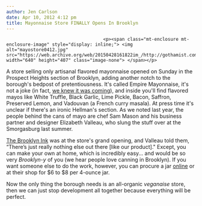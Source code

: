 ```yaml
---
author: Jen Carlson
date: Apr 10, 2012 4:12 pm
title: Mayonnaise Store FINALLY Opens In Brooklyn
---
```


	
										<p><span class="mt-enclosure mt-enclosure-image" style="display: inline;"> <img alt="mayostore0412.jpg" src="https://web.archive.org/web/20150428161822im_/http://gothamist.com/attachments/arts_jen/mayostore0412.jpg" width="640" height="407" class="image-none"> </span></p>

<p>A store selling only artisanal flavored mayonnaise opened on Sunday in the Prospect Heights section of Brooklyn, adding another notch to the borough&apos;s bedpost of pretentiousness. It&apos;s called Empire Mayonnaise, it&apos;s not a joke (in fact, <a href="https://web.archive.org/web/20150428161822/http://gothamist.com/2011/09/20/hipster_chef_opening_artisanal_mayo.php">we knew it was coming</a>), and inside you&apos;ll find flavored mayos like White Truffle, Black Garlic, Lime Pickle, Bacon, Saffron, Preserved Lemon, and Vadouvan (a French curry masala). At press time it&apos;s unclear if there&apos;s an ironic Hellman&apos;s section. As we noted last year, the people behind the cans of mayo are chef Sam Mason and his business partner and designer Elizabeth Valleau, who slung the stuff over at the Smorgasburg last summer.</p>

<p><a href="https://web.archive.org/web/20150428161822/http://thebrooklynink.com/2012/04/09/44186-mayonnaise-only-store-opens-in-prospect-heights/">The Brooklyn Ink</a> was at the store&apos;s grand opening, and Valleau told them, &#x201C;There&#x2019;s just really nothing else out there [like our product].&quot; Except, you can make your own at home, which is incredibly easy... and would be so very <em>Brooklyn-y</em> of you (we hear people love canning in Brooklyn). If you want someone else to do the work, however, you can procure a jar <a href="https://web.archive.org/web/20150428161822/http://empiremayo.com/">online</a> or at their shop for $6 to $8 per 4-ounce jar.</p>

<p>Now the only thing the borough needs is an all-organic <em>veganaise</em> store, then we can just stop development all together because everything will be perfect.</p>					
										
									
				